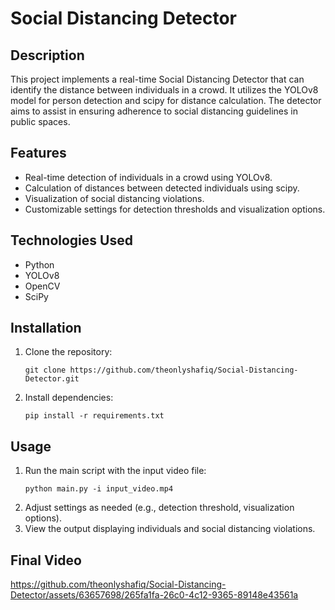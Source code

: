 # Social Distancing Detector

## Description
This project implements a real-time Social Distancing Detector that can identify the distance between individuals in a crowd. It utilizes the YOLOv8 model for person detection and scipy for distance calculation. The detector aims to assist in ensuring adherence to social distancing guidelines in public spaces.

## Features
- Real-time detection of individuals in a crowd using YOLOv8.
- Calculation of distances between detected individuals using scipy.
- Visualization of social distancing violations.
- Customizable settings for detection thresholds and visualization options.

## Technologies Used
- Python
- YOLOv8
- OpenCV
- SciPy

## Installation
1. Clone the repository:
   ```
   git clone https://github.com/theonlyshafiq/Social-Distancing-Detector.git
   ```
2. Install dependencies:
   ```
   pip install -r requirements.txt
   ```

## Usage
1. Run the main script with the input video file:
   ```
   python main.py -i input_video.mp4
   ```
2. Adjust settings as needed (e.g., detection threshold, visualization options).
3. View the output displaying individuals and social distancing violations.

## Final Video
https://github.com/theonlyshafiq/Social-Distancing-Detector/assets/63657698/265fa1fa-26c0-4c12-9365-89148e43561a
